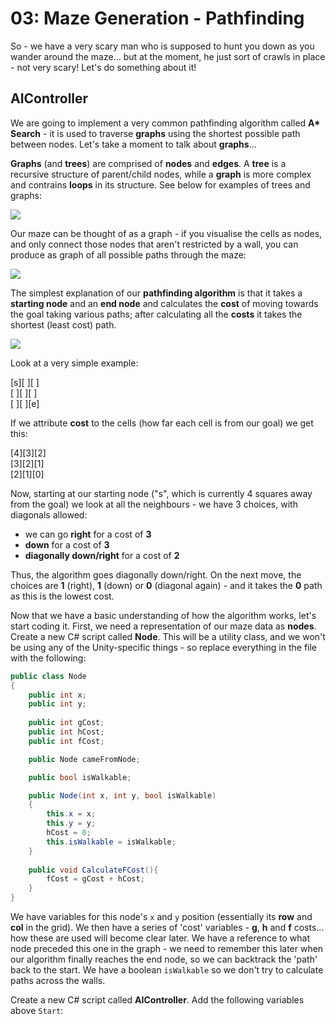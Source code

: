 # 03: Maze Generation - Pathfinding

So - we have a very scary man who is supposed to hunt you down as you wander around the maze... but at the moment, he just sort of crawls in place - not very scary! Let's do something about it!

## AIController

We are going to implement a very common pathfinding algorithm called **A\* Search** - it is used to traverse **graphs** using the shortest possible path between nodes. Let's take a moment to talk about **graphs**...

**Graphs** (and **trees**) are comprised of **nodes** and **edges**. A **tree** is a recursive structure of parent/child nodes, while a **graph** is more complex and contrains **loops** in its structure. See below for examples of trees and graphs:

![](https://techdifferences.com/wp-content/uploads/2018/03/Untitled-1.jpg)

Our maze can be thought of as a graph - if you visualise the cells as nodes, and only connect those nodes that aren't restricted by a wall, you can produce as graph of all possible paths through the maze:

![](http://www.cs.umd.edu/class/spring2019/cmsc132-020X-040X/Project8/maze.png)

The simplest explanation of our **pathfinding algorithm** is that it takes a **starting node** and an **end node** and calculates the **cost** of moving towards the goal taking various paths; after calculating all the **costs** it takes the shortest (least cost) path.

![](https://miro.medium.com/max/300/1*iSt-urlSaXDABqhXX6xveQ.png)

Look at a very simple example:

[s][ ][ ]<br/>
[ ][ ][ ]<br/>
[ ][ ][e]

If we attribute **cost** to the cells (how far each cell is from our goal) we get this:

[4][3][2]<br/>
[3][2][1]<br/>
[2][1][0]

Now, starting at our starting node ("s", which is currently 4 squares away from the goal) we look at all the neighbours - we have 3 choices, with diagonals allowed:
- we can go **right** for a cost of **3**
- **down** for a cost of **3**
- **diagonally down/right** for a cost of **2**

Thus, the algorithm goes diagonally down/right. On the next move, the choices are **1** (right), **1** (down) or **0** (diagonal again) - and it takes the **0** path as this is the lowest cost.

Now that we have a basic understanding of how the algorithm works, let's start coding it. First, we need a representation of our maze data as **nodes**. Create a new C# script called **Node**. This will be a utility class, and we won't be using any of the Unity-specific things - so replace everything in the file with the following:

```csharp
public class Node
{
    public int x;
    public int y;
    
    public int gCost;
    public int hCost;
    public int fCost;      

    public Node cameFromNode;

    public bool isWalkable;

    public Node(int x, int y, bool isWalkable)
    {
        this.x = x;
        this.y = y;
        hCost = 0;
        this.isWalkable = isWalkable;
    }
    
    public void CalculateFCost(){
        fCost = gCost + hCost;
    } 
}
```

We have variables for this node's `x` and `y` position (essentially its **row** and **col** in the grid). We then have a series of 'cost' variables - **g**, **h** and **f** costs... how these are used will become clear later. We have a reference to what node preceded this one in the graph - we need to remember this later when our algorithm finally reaches the end node, so we can backtrack the 'path' back to the start. We have a boolean `isWalkable` so we don't try to calculate paths across the walls.



Create a new C# script called **AIController**. Add the following variables above `Start`:

```csharp

```
